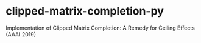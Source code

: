 # clipped-matrix-completion-py
Implementation of Clipped Matrix Completion: A Remedy for Ceiling Effects (AAAI 2019)
